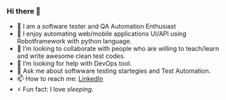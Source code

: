 ### Hi there 👋

<!--
**Anilkumar-Shrestha/AnilKumar-Shrestha** is a ✨ _special_ ✨ repository because its `README.md` (this file) appears on your GitHub profile.
-->

- 🔭 I am a software tester and QA Automation Enthusiast
- 🌱 I enjoy automating web/mobile applications UI/API using Robotframework with python language. 
- 👯 I’m looking to collaborate with people who are willing to teach/learn and write awesome clean test codes.
- 🤔 I’m looking for help with DevOps tool.
- 💬 Ask me about softwware testing startegies and Test Automation.
- 📫 How to reach me: [LinkedIn](https://www.linkedin.com/in/anilshrestha-19890307/)
- ⚡ Fun fact: I love _sleeping_.

